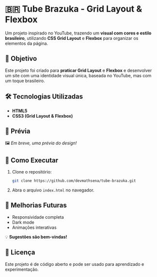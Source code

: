 # 🇧🇷 Tube Brazuka - Grid Layout & Flexbox

Um projeto inspirado no YouTube, trazendo um **visual com cores e estilo brasileiro**, utilizando **CSS Grid Layout** e **Flexbox** para organizar os elementos da página.  

## 🎯 Objetivo  
Este projeto foi criado para **praticar Grid Layout** e **Flexbox** e desenvolver um site com uma identidade visual única, baseada no YouTube, mas com um toque brasileiro.  

## 🛠️ Tecnologias Utilizadas  
- **HTML5**  
- **CSS3 (Grid Layout & Flexbox)**  

## 📸 Prévia  
🖼️ *Em breve, uma prévia do design!*  

## 🚀 Como Executar  
1. Clone o repositório:  
   ```sh
   git clone https://github.com/devmathsena/tube-brazuka.git
   ```
2. Abra o arquivo `index.html` no navegador.  

## 🔄 Melhorias Futuras  
- Responsividade completa  
- Dark mode  
- Animações interativas  

💡 **Sugestões são bem-vindas!**  

## 📜 Licença  
Este projeto é de código aberto e pode ser usado para aprendizado e experimentação.  
